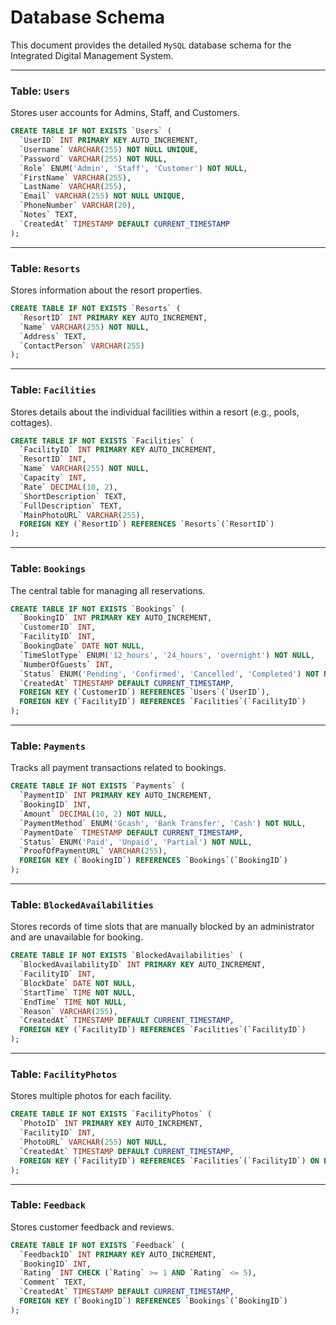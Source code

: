 # Database Schema

This document provides the detailed `MySQL` database schema for the Integrated Digital Management System.

---

### Table: `Users`

Stores user accounts for Admins, Staff, and Customers.

```sql
CREATE TABLE IF NOT EXISTS `Users` (
  `UserID` INT PRIMARY KEY AUTO_INCREMENT,
  `Username` VARCHAR(255) NOT NULL UNIQUE,
  `Password` VARCHAR(255) NOT NULL,
  `Role` ENUM('Admin', 'Staff', 'Customer') NOT NULL,
  `FirstName` VARCHAR(255),
  `LastName` VARCHAR(255),
  `Email` VARCHAR(255) NOT NULL UNIQUE,
  `PhoneNumber` VARCHAR(20),
  `Notes` TEXT,
  `CreatedAt` TIMESTAMP DEFAULT CURRENT_TIMESTAMP
);
```

---

### Table: `Resorts`

Stores information about the resort properties.

```sql
CREATE TABLE IF NOT EXISTS `Resorts` (
  `ResortID` INT PRIMARY KEY AUTO_INCREMENT,
  `Name` VARCHAR(255) NOT NULL,
  `Address` TEXT,
  `ContactPerson` VARCHAR(255)
);
```

---

### Table: `Facilities`

Stores details about the individual facilities within a resort (e.g., pools, cottages).

```sql
CREATE TABLE IF NOT EXISTS `Facilities` (
  `FacilityID` INT PRIMARY KEY AUTO_INCREMENT,
  `ResortID` INT,
  `Name` VARCHAR(255) NOT NULL,
  `Capacity` INT,
  `Rate` DECIMAL(10, 2),
  `ShortDescription` TEXT,
  `FullDescription` TEXT,
  `MainPhotoURL` VARCHAR(255),
  FOREIGN KEY (`ResortID`) REFERENCES `Resorts`(`ResortID`)
);
```

---

### Table: `Bookings`

The central table for managing all reservations.

```sql
CREATE TABLE IF NOT EXISTS `Bookings` (
  `BookingID` INT PRIMARY KEY AUTO_INCREMENT,
  `CustomerID` INT,
  `FacilityID` INT,
  `BookingDate` DATE NOT NULL,
  `TimeSlotType` ENUM('12_hours', '24_hours', 'overnight') NOT NULL,
  `NumberOfGuests` INT,
  `Status` ENUM('Pending', 'Confirmed', 'Cancelled', 'Completed') NOT NULL,
  `CreatedAt` TIMESTAMP DEFAULT CURRENT_TIMESTAMP,
  FOREIGN KEY (`CustomerID`) REFERENCES `Users`(`UserID`),
  FOREIGN KEY (`FacilityID`) REFERENCES `Facilities`(`FacilityID`)
);
```

---

### Table: `Payments`

Tracks all payment transactions related to bookings.

```sql
CREATE TABLE IF NOT EXISTS `Payments` (
  `PaymentID` INT PRIMARY KEY AUTO_INCREMENT,
  `BookingID` INT,
  `Amount` DECIMAL(10, 2) NOT NULL,
  `PaymentMethod` ENUM('Gcash', 'Bank Transfer', 'Cash') NOT NULL,
  `PaymentDate` TIMESTAMP DEFAULT CURRENT_TIMESTAMP,
  `Status` ENUM('Paid', 'Unpaid', 'Partial') NOT NULL,
  `ProofOfPaymentURL` VARCHAR(255),
  FOREIGN KEY (`BookingID`) REFERENCES `Bookings`(`BookingID`)
);
```

---

### Table: `BlockedAvailabilities`

Stores records of time slots that are manually blocked by an administrator and are unavailable for booking.

```sql
CREATE TABLE IF NOT EXISTS `BlockedAvailabilities` (
  `BlockedAvailabilityID` INT PRIMARY KEY AUTO_INCREMENT,
  `FacilityID` INT,
  `BlockDate` DATE NOT NULL,
  `StartTime` TIME NOT NULL,
  `EndTime` TIME NOT NULL,
  `Reason` VARCHAR(255),
  `CreatedAt` TIMESTAMP DEFAULT CURRENT_TIMESTAMP,
  FOREIGN KEY (`FacilityID`) REFERENCES `Facilities`(`FacilityID`)
);
```

---

### Table: `FacilityPhotos`

Stores multiple photos for each facility.

```sql
CREATE TABLE IF NOT EXISTS `FacilityPhotos` (
  `PhotoID` INT PRIMARY KEY AUTO_INCREMENT,
  `FacilityID` INT,
  `PhotoURL` VARCHAR(255) NOT NULL,
  `CreatedAt` TIMESTAMP DEFAULT CURRENT_TIMESTAMP,
  FOREIGN KEY (`FacilityID`) REFERENCES `Facilities`(`FacilityID`) ON DELETE CASCADE
);
```

---

### Table: `Feedback`

Stores customer feedback and reviews.

```sql
CREATE TABLE IF NOT EXISTS `Feedback` (
  `FeedbackID` INT PRIMARY KEY AUTO_INCREMENT,
  `BookingID` INT,
  `Rating` INT CHECK (`Rating` >= 1 AND `Rating` <= 5),
  `Comment` TEXT,
  `CreatedAt` TIMESTAMP DEFAULT CURRENT_TIMESTAMP,
  FOREIGN KEY (`BookingID`) REFERENCES `Bookings`(`BookingID`)
);
```
